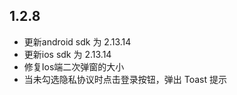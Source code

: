 
## 1.2.8
* 更新android sdk 为 2.13.14
* 更新ios sdk 为 2.13.14
* 修复Ios端二次弹窗的大小
* 当未勾选隐私协议时点击登录按钮，弹出 Toast 提示 
